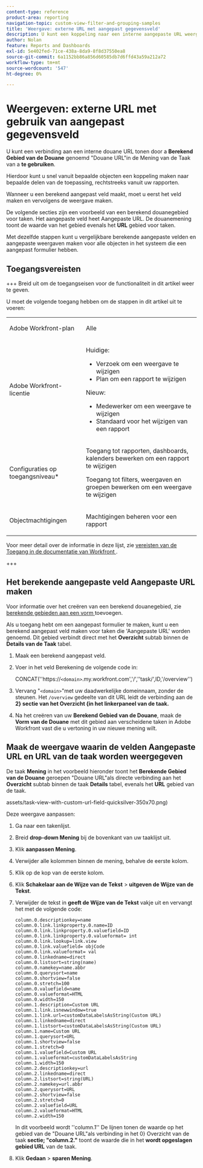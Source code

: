```yaml
---
content-type: reference
product-area: reporting
navigation-topic: custom-view-filter-and-grouping-samples
title: 'Weergave: externe URL met aangepast gegevensveld'
description: U kunt een koppeling naar een interne aangepaste URL weergeven door in een taakweergave een berekend aangepast veld met de naam "Aangepaste URL" te gebruiken.
author: Nolan
feature: Reports and Dashboards
exl-id: 5e402fed-71ce-438a-8da9-8f8d37550ea8
source-git-commit: 6a1152bb86a856d60585db7d6ffd43a59a212a72
workflow-type: tm+mt
source-wordcount: '547'
ht-degree: 0%

---
```


# Weergeven: externe URL met gebruik van aangepast gegevensveld

<!--Audited: 11/2024-->

U kunt een verbinding aan een interne douane URL tonen door a **Berekend Gebied van de Douane** genoemd &quot;Douane URL&quot;in de Mening van de Taak van a **te gebruiken**.

Hierdoor kunt u snel vanuit bepaalde objecten een koppeling maken naar bepaalde delen van de toepassing, rechtstreeks vanuit uw rapporten.

Wanneer u een berekend aangepast veld maakt, moet u eerst het veld maken en vervolgens de weergave maken.

De volgende secties zijn een voorbeeld van een berekend douanegebied voor taken. Het aangepaste veld heet Aangepaste URL. De douanemening toont de waarde van het gebied evenals het **URL** gebied voor taken.

Met dezelfde stappen kunt u vergelijkbare berekende aangepaste velden en aangepaste weergaven maken voor alle objecten in het systeem die een aangepast formulier hebben.

## Toegangsvereisten

+++ Breid uit om de toegangseisen voor de functionaliteit in dit artikel weer te geven.

U moet de volgende toegang hebben om de stappen in dit artikel uit te voeren:

<table style="table-layout:auto"> 
 <col> 
 <col> 
 <tbody> 
  <tr> 
   <td role="rowheader">Adobe Workfront-plan</td> 
   <td> <p>Alle</p> </td> 
  </tr> 
  <tr> 
   <td role="rowheader">Adobe Workfront-licentie</td> 
   <td> <p> Huidige: 
   <ul>
   <li>Verzoek om een weergave te wijzigen</li> 
   <li>Plan om een rapport te wijzigen</li>
   </ul>
     </p>
     <p> Nieuw: 
   <ul>
   <li>Medewerker om een weergave te wijzigen</li> 
   <li>Standaard voor het wijzigen van een rapport</li>
   </ul>
     </p>
    </td> 
  </tr> 
  <tr> 
   <td role="rowheader">Configuraties op toegangsniveau*</td> 
   <td> <p>Toegang tot rapporten, dashboards, kalenders bewerken om een rapport te wijzigen</p> <p>Toegang tot filters, weergaven en groepen bewerken om een weergave te wijzigen</p> </td> 
  </tr> 
  <tr> 
   <td role="rowheader">Objectmachtigingen</td> 
   <td> <p>Machtigingen beheren voor een rapport</p> </td> 
  </tr> 
 </tbody> 
</table>

Voor meer detail over de informatie in deze lijst, zie [ vereisten van de Toegang in de documentatie van Workfront ](/help/quicksilver/administration-and-setup/add-users/access-levels-and-object-permissions/access-level-requirements-in-documentation.md).

+++

## Het berekende aangepaste veld Aangepaste URL maken

Voor informatie over het creëren van een berekend douanegebied, zie [ berekende gebieden aan een vorm ](/help/quicksilver/administration-and-setup/customize-workfront/create-manage-custom-forms/form-designer/design-a-form/add-a-calculated-field.md) toevoegen.

Als u toegang hebt om een aangepast formulier te maken, kunt u een berekend aangepast veld maken voor taken die &#39;Aangepaste URL&#39; worden genoemd. Dit gebied verbindt direct met het **Overzicht** subtab binnen de **Details van de Taak** tabel.

1. Maak een berekend aangepast veld.
1. Voer in het veld Berekening de volgende code in:

   CONCAT(&#39;&#39;https://`<domain>`.my.workfront.com&#39;,&#39;/&#39;,&#39;&#39;task/&#39;,ID,&#39;/overview&#39;&#39;)

1. Vervang &quot;`<domain>`&quot;met uw daadwerkelijke domeinnaam, zonder de steunen. Het `/overview` gedeelte van dit URL leidt de verbinding aan de **2} sectie van het Overzicht {in het linkerpaneel van de taak.**

1. Na het creëren van uw **Berekend Gebied van de Douane**, maak de **Vorm van de Douane** met dit gebied aan verscheidene taken in Adobe Workfront vast die u vertoning in uw nieuwe mening wilt.

## Maak de weergave waarin de velden Aangepaste URL en URL van de taak worden weergegeven

De taak **Mening** in het voorbeeld hieronder toont het **Berekende Gebied van de Douane** geroepen &quot;Douane URL&quot;als directe verbinding aan het **Overzicht** subtab binnen de taak **Details** tabel, evenals het **URL** gebied van de taak.

assets/task-view-with-custom-url-field-quicksilver-350x70.png)

Deze weergave aanpassen:

1. Ga naar een takenlijst.
1. Breid **drop-down Mening** bij de bovenkant van uw taaklijst uit.
1. Klik **aanpassen Mening**.
1. Verwijder alle kolommen binnen de mening, behalve de eerste kolom.
1. Klik op de kop van de eerste kolom.
1. Klik **Schakelaar aan de Wijze van de Tekst** > **uitgeven de Wijze van de Tekst**.
1. Verwijder de tekst in **geeft de Wijze van de Tekst** vakje uit en vervangt het met de volgende code:


   ```
   column.0.descriptionkey=name
   column.0.link.linkproperty.0.name=ID
   column.0.link.linkproperty.0.valuefield=ID
   column.0.link.linkproperty.0.valueformat= int
   column.0.link.lookup=link.view
   column.0.link.valuefield= objCode
   column.0.link.valueformat= val
   column.0.linkedname=direct
   column.0.listsort=string(name)
   column.0.namekey=name.abbr
   column.0.querysort=name
   column.0.shortview=false
   column.0.stretch=100
   column.0.valuefield=name
   column.0.valueformat=HTML
   column.0.width=150
   column.1.description=Custom URL
   column.1.link.isnewwindow=true
   column.1.link.url=customDataLabelsAsString(Custom URL)
   column.1.linkedname=direct
   column.1.listsort=customDataLabelsAsString(Custom URL)
   column.1.name=Custom URL
   column.1.querysort=URL
   column.1.shortview=false
   column.1.stretch=0
   column.1.valuefield=Custom URL
   column.1.valueformat=customDataLabelsAsString
   column.1.width=150
   column.2.descriptionkey=url
   column.2.linkedname=direct
   column.2.listsort=string(URL)
   column.2.namekey=url.abbr
   column.2.querysort=URL
   column.2.shortview=false
   column.2.stretch=0
   column.2.valuefield=URL
   column.2.valueformat=HTML
   column.2.width=150
   ```

   In dit voorbeeld wordt &#39;&#39;column.1&#39;&#39; De lijnen tonen de waarde op het gebied van de &quot;Douane URL&quot;als verbinding in het 0} Overzicht van de taak **sectie; &quot;column.2.&quot;** toont de waarde die in het **wordt opgeslagen gebied URL** van de taak.

1. Klik **Gedaan** > **sparen Mening**.
